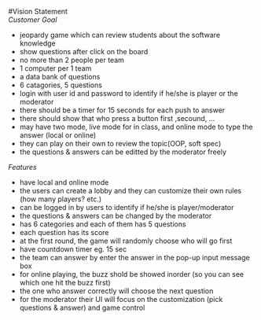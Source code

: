 #Vision Statement  
_Customer Goal_  
- jeopardy game which can review students about the software knowledge  
- show questions after click on the board  
- no more than 2 people per team  
- 1 computer per 1 team  
- a data bank of questions  
- 6 catagories, 5 questions  
- login with user id and password to identify if he/she is player or the moderator  
- there should be a timer for 15 seconds for each push to answer  
- there should show that who press a button first ,secound, ...  
- may have two mode, live mode for in class, and online mode to type the answer (local or online)    
- they can play on their own to review the topic(OOP, soft spec)  
- the questions & answers can be editted by the moderator freely  
  
_Features_  
- have local and online mode  
- the users can create a lobby and they can customize their own rules (how many players? etc.)  
- can be logged in by users to identify if he/she is player/moderator  
- the questions & answers can be changed by the moderator  
- has 6 categories and each of them has 5 questions  
- each question has its score  
- at the first round, the game will randomly choose who will go first  
- have countdown timer eg. 15 sec  
- the team can answer by enter the answer in the pop-up input message box  
- for online playing, the buzz shold be showed inorder (so you can see which one hit the buzz first)  
- the one who answer correctly will choose the next question  
- for the moderator their UI will focus on the customization (pick questions & answer) and game control  
  
